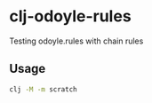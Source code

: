 # clj-odoyle-rules 

Testing odoyle.rules with chain rules

## Usage

```bash
clj -M -m scratch
```
